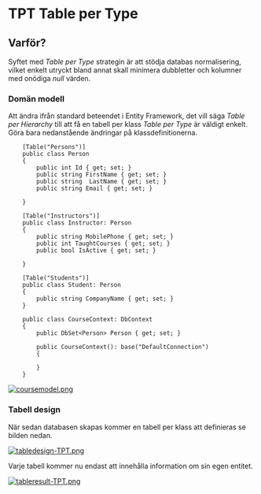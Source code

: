 # TPT Table per Type
## Varför?
Syftet med *Table per Type* strategin är att stödja databas  normalisering, vilket enkelt utryckt bland annat skall minimera dubbletter och kolumner med onödiga *null* värden.

### Domän modell

Att ändra ifrån standard beteendet i Entity Framework, det vill säga *Table per Hierarchy* till att få en tabell per klass *Table per Type* är väldigt enkelt. Göra bara nedanstående ändringar på klassdefinitionerna.

```
    [Table("Persons")]
    public class Person
    {
        public int Id { get; set; }
        public string FirstName { get; set; }
        public string  LastName { get; set; }
        public string Email { get; set; }

    }
    
    [Table("Instructors")]
    public class Instructor: Person
    {
        public string MobilePhone { get; set; }
        public int TaughtCourses { get; set; }
        public bool IsActive { get; set; }

    }
    
    [Table("Students")]
    public class Student: Person
    {
        public string CompanyName { get; set; }
    }
    
    public class CourseContext: DbContext
    {
        public DbSet<Person> Person { get; set; }

        public CourseContext(): base("DefaultConnection")
        {

        }
    }
```
[![coursemodel.png](https://i.postimg.cc/ZqZrchHx/coursemodel.png)](https://postimg.cc/5X7Y4TZX)

### Tabell design

När sedan databasen skapas kommer en tabell per klass att definieras se bilden nedan.

[![tabledesign-TPT.png](https://i.postimg.cc/rmYd46zj/tabledesign-TPT.png)](https://postimg.cc/CBkLyQGn)

Varje tabell kommer nu endast att innehålla information om sin egen entitet.

[![tableresult-TPT.png](https://i.postimg.cc/v8rFDrjg/tableresult-TPT.png)](https://postimg.cc/QVdnyTjh)
